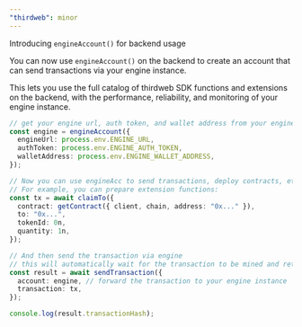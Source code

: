 ```yaml
---
"thirdweb": minor
---
```


Introducing `engineAccount()` for backend usage

You can now use `engineAccount()` on the backend to create an account that can send transactions via your engine instance.

This lets you use the full catalog of thirdweb SDK functions and extensions on the backend, with the performance, reliability, and monitoring of your engine instance.

```ts
// get your engine url, auth token, and wallet address from your engine instance on the dashboard
const engine = engineAccount({
  engineUrl: process.env.ENGINE_URL,
  authToken: process.env.ENGINE_AUTH_TOKEN,
  walletAddress: process.env.ENGINE_WALLET_ADDRESS,
});

// Now you can use engineAcc to send transactions, deploy contracts, etc.
// For example, you can prepare extension functions:
const tx = await claimTo({
  contract: getContract({ client, chain, address: "0x..." }),
  to: "0x...",
  tokenId: 0n,
  quantity: 1n,
});

// And then send the transaction via engine
// this will automatically wait for the transaction to be mined and return the transaction hash
const result = await sendTransaction({
  account: engine, // forward the transaction to your engine instance
  transaction: tx,
});

console.log(result.transactionHash);
```
